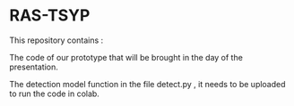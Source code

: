 # RAS-TSYP

This repository contains :

The code of our prototype that will be brought in the day of the presentation.

The detection model function in the file detect.py , it needs to be uploaded to run the code in colab.
